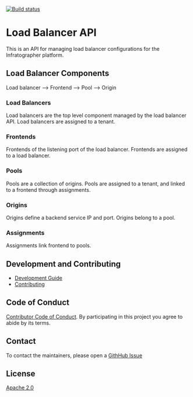 [![Build status](https://badge.buildkite.com/e73aabfa52747216e2c5fd2f02ac801f034ec0f2e982905443.svg)](https://buildkite.com/infratographer/load-balancer-api)

# Load Balancer API

This is an API for managing load balancer configurations for the Infratographer platform.

## Load Balancer Components

Load balancer --> Frontend --> Pool --> Origin

### Load Balancers

Load balancers are the top level component managed by the load balancer API.  Load balancers are assigned to a tenant.

### Frontends

Frontends of the listening port of the load balancer. Frontends are assigned to a load balancer.

### Pools

Pools are a collection of origins. Pools are assigned to a tenant, and linked to a frontend through assignments.

### Origins

Origins define a backend service IP and port. Origins belong to a pool.

### Assignments

Assignments link frontend to pools.

## Development and Contributing

* [Development Guide](docs/development.md)
* [Contributing](https://infratographer.com/community/contributing/)

## Code of Conduct

[Contributor Code of Conduct](https://infratographer.com/community/code-of-conduct/). By participating in this project you agree to abide by its terms.

## Contact

To contact the maintainers, please open a [GithHub Issue](https://github.com/infratographer/load-balancer-api/issues/new)

## License

[Apache 2.0](LICENSE)
